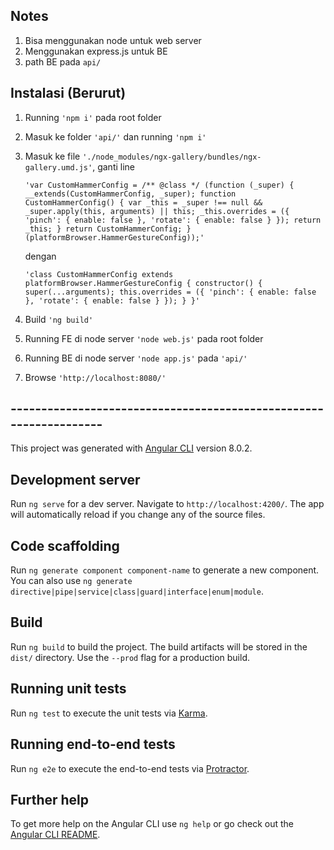 ## Notes

1. Bisa menggunakan node untuk web server
2. Menggunakan express.js untuk BE
3. path BE pada `api/`

## Instalasi (Berurut)

1. Running `'npm i'` pada root folder
2. Masuk ke folder `'api/'` dan running `'npm i'`
3. Masuk ke file `'./node_modules/ngx-gallery/bundles/ngx-gallery.umd.js'`, ganti line 
    
    
    `'var CustomHammerConfig = /** @class */ (function (_super) {
        __extends(CustomHammerConfig, _super);
        function CustomHammerConfig() {
            var _this = _super !== null && _super.apply(this, arguments) || this;
            _this.overrides = ({
                'pinch': { enable: false },
                'rotate': { enable: false }
            });
            return _this;
        }
        return CustomHammerConfig;
    }(platformBrowser.HammerGestureConfig));'`
  
    dengan 

    `'class CustomHammerConfig extends platformBrowser.HammerGestureConfig {
        constructor() {
            super(...arguments);
            this.overrides = ({
                'pinch': { enable: false },
                'rotate': { enable: false }
            });
        }
    }'`
  
  4. Build `'ng build'`
  5. Running FE di node server `'node web.js'` pada root folder
  6. Running BE di node server `'node app.js'` pada `'api/'`
  7. Browse `'http://localhost:8080/'`
    

## ------------------------------------------------------------------

This project was generated with [Angular CLI](https://github.com/angular/angular-cli) version 8.0.2.

## Development server

Run `ng serve` for a dev server. Navigate to `http://localhost:4200/`. The app will automatically reload if you change any of the source files.

## Code scaffolding

Run `ng generate component component-name` to generate a new component. You can also use `ng generate directive|pipe|service|class|guard|interface|enum|module`.

## Build

Run `ng build` to build the project. The build artifacts will be stored in the `dist/` directory. Use the `--prod` flag for a production build.

## Running unit tests

Run `ng test` to execute the unit tests via [Karma](https://karma-runner.github.io).

## Running end-to-end tests

Run `ng e2e` to execute the end-to-end tests via [Protractor](http://www.protractortest.org/).

## Further help

To get more help on the Angular CLI use `ng help` or go check out the [Angular CLI README](https://github.com/angular/angular-cli/blob/master/README.md).
